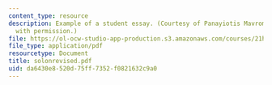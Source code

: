 ```yaml
---
content_type: resource
description: Example of a student essay. (Courtesy of Panayiotis Mavrommatis. Used
  with permission.)
file: https://ol-ocw-studio-app-production.s3.amazonaws.com/courses/21h-301-the-ancient-world-greece-fall-2004/da6430e8520d75ff7352f0821632c9a0_solonrevised.pdf
file_type: application/pdf
resourcetype: Document
title: solonrevised.pdf
uid: da6430e8-520d-75ff-7352-f0821632c9a0
---
```

